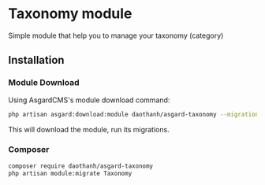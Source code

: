 # Taxonomy module
Simple module that help you to manage your taxonomy (category)

## Installation

### Module Download

Using AsgardCMS's module download command:

``` bash
php artisan asgard:download:module daothanh/asgard-taxonomy --migrations
```

This will download the module, run its migrations.

### Composer

``` bash
composer require daothanh/asgard-taxonomy
php artisan module:migrate Taxonomy
```
